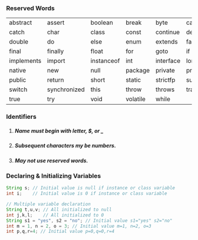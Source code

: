 ### Reserved Words
|     |     |     |     |     |     |
| --- | --- | --- | --- | --- | --- |
| abstract |	assert	| boolean	| break	| byte	| case |
| catch |	char	| class	| const	| continue	| default |
| double |	do	| else	| enum	| extends	| false |
| final |	finally	| float	| for	| goto	| if |
| implements	| import	| instanceof	| int	| interface	| long |
| native |	new	| null	| package	| private	| protected |
| public |	return	| short	| static	| strictfp	| super |
| switch |	synchronized	| this	| throw |	throws |	transient |
| true |	try |	void |	volatile | while |   |   |


### Identifiers 
1. ##### Name must begin with letter, $, or _
2. ##### Subsequent characters my be numbers.
3. ##### May not use reserved words.
 
### Declaring & Initializing Variables

```java
String s; // Initial value is null if instance or class variable
int i;    // Initial value is 0 if instance or class variable

// Multiple variable declaration
String t,u,v; // All initialized to null
int j,k,l;    // All initialized to 0
String s1 = "yes", s2 = "no"; // Initial value s1="yes" s2="no"
int m = 1, n = 2, o = 3; // Initial value m=1, n=2, o=3
int p,q,r=4; // Initial value p=0,q=0,r=4
```
